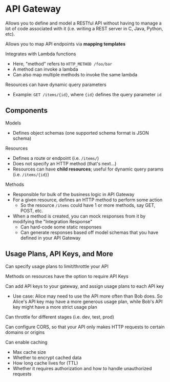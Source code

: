 # API Gateway

Allows you to define and model a RESTful API without having to manage a lot of code associated with it (i.e. writing a REST server in C, Java, Python, etc).

Allows you to map API endpoints via **mapping templates**

Integrates with Lambda functions
- Here, "method" refers to `HTTP_METHOD /foo/bar`
- A method can invoke a lambda
- Can also map multiple methods to invoke the same lambda

Resources can have dynamic query parameters
- Example: `GET /items/{id}`, where `{id}` defines the query parameter `id`

## Components

Models
- Defines object schemas (one supported schema format is JSON schema)

Resources
- Defines a route or endpoint (i.e. `/items/`)
- Does not specify an HTTP method (that's next...)
- Resources can have **child resources**; useful for dynamic query params (i.e. `/items/{id}`)

Methods
- Responsible for bulk of the business logic in API Gateway
- For a given resource, defines an HTTP method to perform some action
	- So the resource `/items` could have 1 or more methods, say GET, POST, etc.
- When a method is created, you can mock responses from it by modifying the "Integration Response"
	- Can hard-code some static responses
	- Can generate responses based off model schemas that you have defined in your API Gateway

## Usage Plans, API Keys, and More

Can specify usage plans to limit/throttle your API

Methods on resources have the option to require API Keys

Can add API keys to your gateway, and assign usage plans to each API key
- Use case: Alice may need to use the API more often than Bob does. So Alice's API key may have a more generous usage plan, while Bob's API key might have a more strict usage plan

Can throttle for different stages (i.e. dev, test, prod)

Can configure CORS, so that your API only makes HTTP requests to certain domains or origins

Can enable caching
- Max cache size
- Whether to encrypt cached data
- How long cache lives for (TTL)
- Whether it requires authorization and how to handle unauthorized requests
